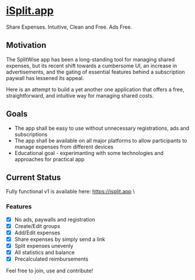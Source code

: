 # [iSplit.app](https://isplit.app)
Share Expenses. Intuitive, Clean and Free. Ads Free.


## Motivation
The SplitWise app has been a long-standing tool for managing shared expenses, but its recent shift towards a cumbersome UI, an increase in advertisements, and the gating of essential features behind a subscription paywall has lessened its appeal.

Here is an attempt to build a yet another one application that offers a free, straightforward, and intuitive way for managing shared costs. 


## Goals
- The app shall be easy to use without unnecessary registrations, ads and subscriptions
- The app shall be available on all major platforms to allow participants to manage expenses from different devices
- Educational goal - experimanting with some technologies and approaches for practical app


## Current Status

Fully functional v1 is available here: https://isplit.app \
### Features
  - [x] No ads, paywalls and registration
  - [x] Create/Edit groups
  - [x] Add/Edit expenses
  - [x] Share expenses by simply send a link
  - [x] Split expenses unevenly
  - [x] All statistics and balance
  - [x] Precalculated reimbursements

Feel free to join, use and contribute!